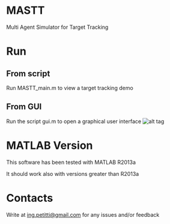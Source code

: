 # MASTT
Multi Agent Simulator for Target Tracking

# Run
## From script
Run MASTT_main.m to view a target tracking demo

## From GUI
Run the script gui.m to open a graphical user interface
![alt tag](https://raw.githubusercontent.com/gitAnto/MASTT/master/images/gui-example.png)

# MATLAB Version
This software has been tested with MATLAB R2013a

It should work also with versions greater than R2013a

# Contacts
Write at ing.petitti@gmail.com for any issues and/or feedback
